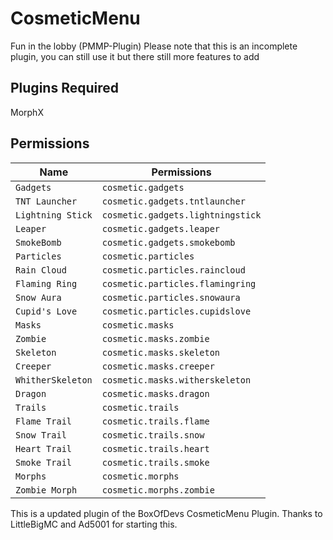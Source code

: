 # CosmeticMenu
Fun in the lobby (PMMP-Plugin)
Please note that this is an incomplete plugin, you can still use it but there still more features to add

## Plugins Required
 MorphX

## Permissions

| Name | Permissions |
| --- | --- |
| `Gadgets` | `cosmetic.gadgets` |
| `TNT Launcher` | `cosmetic.gadgets.tntlauncher` |
| `Lightning Stick` | `cosmetic.gadgets.lightningstick` |
| `Leaper` | `cosmetic.gadgets.leaper` |
| `SmokeBomb` | `cosmetic.gadgets.smokebomb` |
| `Particles` | `cosmetic.particles` |
| `Rain Cloud` | `cosmetic.particles.raincloud` |
| `Flaming Ring` | `cosmetic.particles.flamingring` |
| `Snow Aura` | `cosmetic.particles.snowaura` |
| `Cupid's Love` | `cosmetic.particles.cupidslove` |
| `Masks` | `cosmetic.masks` |
| `Zombie` | `cosmetic.masks.zombie` |
| `Skeleton` | `cosmetic.masks.skeleton` |
| `Creeper` | `cosmetic.masks.creeper` |
| `WhitherSkeleton` | `cosmetic.masks.witherskeleton` |
| `Dragon` | `cosmetic.masks.dragon` |
| `Trails` | `cosmetic.trails` |
| `Flame Trail` | `cosmetic.trails.flame` |
| `Snow Trail` | `cosmetic.trails.snow` |
| `Heart Trail` | `cosmetic.trails.heart` |
| `Smoke Trail` | `cosmetic.trails.smoke` |
| `Morphs` | `cosmetic.morphs` |
| `Zombie Morph` | `cosmetic.morphs.zombie` |

This is a updated plugin of the BoxOfDevs CosmeticMenu Plugin. Thanks to LittleBigMC and Ad5001 for starting this.
